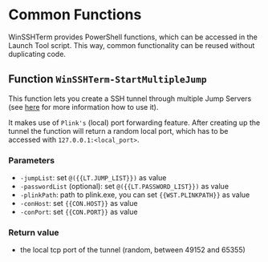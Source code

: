 # Common Functions
WinSSHTerm provides PowerShell functions, which can be accessed in the Launch Tool script. This way, common functionality can be reused without duplicating code.

## Function `WinSSHTerm-StartMultipleJump`
This function lets you create a SSH tunnel through multiple Jump Servers (see [here](https://github.com/WinSSHTerm/LaunchTools/blob/main/Multiple_Jump.md) for more information how to use it).

It makes use of `Plink's` (local) port forwarding feature. After creating up the tunnel the function will return a random local port, which has to be accessed with `127.0.0.1:<local_port>`.

### Parameters
- `-jumpList`: set `@({{LT.JUMP_LIST}})` as value
- `-passwordList` (optional): set `@({{LT.PASSWORD_LIST}})` as value
- `-plinkPath`: path to plink.exe, you can set `{{WST.PLINKPATH}}` as value
- `-conHost`: set `{{CON.HOST}}` as value
- `-conPort`: set `{{CON.PORT}}` as value

### Return value
- the local tcp port of the tunnel (random, between 49152 and 65355)
